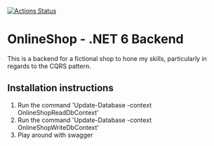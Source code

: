 [![Actions Status](https://github.com/TSiustis/OnlineShop-CQRS/workflows/build/badge.svg)](https://github.com/TSiustis/OnlineShop-CQRS/actions/workflows/build.yml)

# OnlineShop - .NET 6 Backend
This is a backend for a fictional shop to hone my skills, particularly in regards to the CQRS pattern.

## Installation instructions
1. Run the command 'Update-Database -context OnlineShopReadDbContext' 
2.  Run the command 'Update-Database -context OnlineShopWriteDbContext'
3. Play around with swagger
